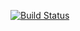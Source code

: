 [![Build Status](https://secure.travis-ci.org/luizbranco/torrentCircle.png)](http://travis-ci.org/luizbranco/torrentCircle)
